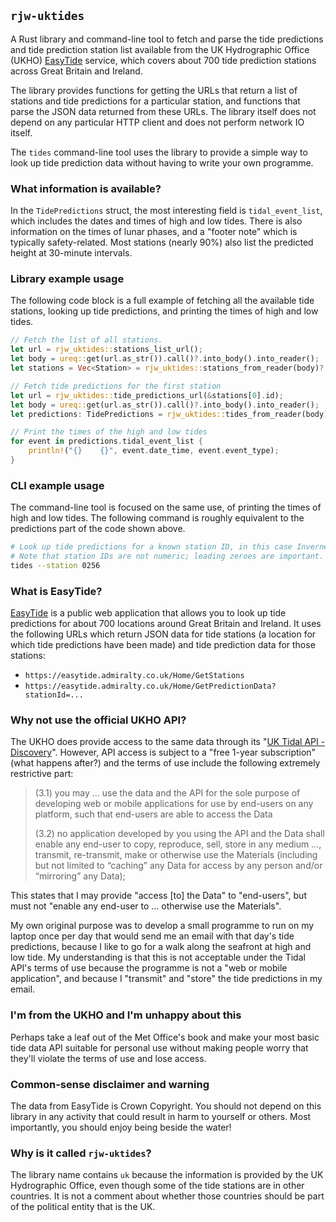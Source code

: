 ## `rjw-uktides`

A Rust library and command-line tool to fetch and parse the tide predictions
and tide prediction station list available from the UK Hydrographic Office
(UKHO) [EasyTide] service, which covers about 700 tide prediction stations
across Great Britain and Ireland.

[EasyTide]: https://easytide.admiralty.co.uk/

The library provides functions for getting the URLs that return a list of
stations and tide predictions for a particular station, and functions that
parse the JSON data returned from these URLs. The library itself does not
depend on any particular HTTP client and does not perform network IO itself.

The `tides` command-line tool uses the library to provide a simple way to look up
tide prediction data without having to write your own programme.

### What information is available?

In the `TidePredictions` struct, the most interesting field is `tidal_event_list`,
which includes the dates and times of high and low tides. There is also information
on the times of lunar phases, and a "footer note" which is typically safety-related.
Most stations (nearly 90%) also list the predicted height at 30-minute intervals.

### Library example usage

The following code block is a full example of fetching all the available tide stations,
looking up tide predictions, and printing the times of high and low tides.

```rust
// Fetch the list of all stations.
let url = rjw_uktides::stations_list_url();
let body = ureq::get(url.as_str()).call()?.into_body().into_reader();
let stations = Vec<Station> = rjw_uktides::stations_from_reader(body)?;

// Fetch tide predictions for the first station
let url = rjw_uktides::tide_predictions_url(&stations[0].id);
let body = ureq::get(url.as_str()).call()?.into_body().into_reader();
let predictions: TidePredictions = rjw_uktides::tides_from_reader(body)?;

// Print the times of the high and low tides
for event in predictions.tidal_event_list {
    println!("{}    {}", event.date_time, event.event_type);
}
```

### CLI example usage

The command-line tool is focused on the same use, of printing the times of high
and low tides. The following command is roughly equivalent to the predictions
part of the code shown above.

```sh
# Look up tide predictions for a known station ID, in this case Inverness.
# Note that station IDs are not numeric; leading zeroes are important.
tides --station 0256
```

### What is EasyTide?

[EasyTide] is a public web application that allows you to look up tide
predictions for about 700 locations around Great Britain and Ireland. It uses
the following URLs which return JSON data for tide stations (a location for
which tide predictions have been made) and tide prediction data for those
stations:

- `https://easytide.admiralty.co.uk/Home/GetStations`
- `https://easytide.admiralty.co.uk/Home/GetPredictionData?stationId=...`

### Why not use the official UKHO API?

The UKHO does provide access to the same data through its "[UK Tidal API - Discovery][api]".
However, API access is subject to a "free 1-year subscription" (what happens
after?) and the terms of use include the following extremely restrictive part:

> (3.1) you may … use the data and the API for the sole purpose of developing
> web or mobile applications for use by end-users on any platform, such that
> end-users are able to access the Data
>
> (3.2) no application developed by you using the API and the Data shall enable
> any end-user to copy, reproduce, sell, store in any medium …, transmit,
> re-transmit, make or otherwise use the Materials (including but not limited
> to “caching” any Data for access by any person and/or “mirroring” any Data);

This states that I may provide "access \[to\] the Data" to "end-users", but
must not "enable any end-user to … otherwise use the Materials".

My own original purpose was to develop a small programme to run on my laptop
once per day that would send me an email with that day's tide predictions,
because I like to go for a walk along the seafront at high and low tide. My
understanding is that this is not acceptable under the Tidal API's terms of use
because the programme is not a "web or mobile application", and because I
"transmit" and "store" the tide predictions in my email.

[api]: https://developer.admiralty.co.uk/product#product=uk-tidal-api

### I'm from the UKHO and I'm unhappy about this

Perhaps take a leaf out of the Met Office's book and make your most basic tide
data API suitable for personal use without making people worry that they'll
violate the terms of use and lose access.

### Common-sense disclaimer and warning

The data from EasyTide is Crown Copyright. You should not depend on this library in
any activity that could result in harm to yourself or others. Most importantly, you
should enjoy being beside the water!

### Why is it called `rjw-uktides`?

The library name contains `uk` because the information is provided by the UK
Hydrographic Office, even though some of the tide stations are in other
countries. It is not a comment about whether those countries should be part of
the political entity that is the UK.
